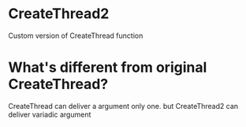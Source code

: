 # CreateThread2
Custom version of CreateThread function

# What's different from original CreateThread?
CreateThread can deliver a argument only one. but CreateThread2 can deliver variadic argument
